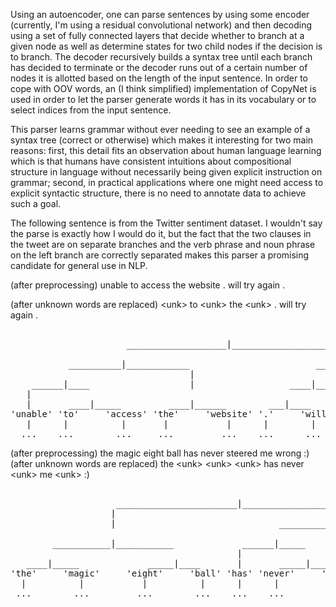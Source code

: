 Using an autoencoder, one can parse sentences by using some encoder (currently, I'm using a residual convolutional network) and then
decoding using a set of fully connected layers that decide whether to branch at a given node as well as determine states for two child nodes if the decision is to branch. The decoder recursively builds a syntax tree until each branch has decided to terminate or the decoder runs out of a certain number of nodes it is allotted based on the length of the input sentence. In order to cope with OOV words, an (I think simplified) implementation of CopyNet is used in order to let the parser generate words it has in its vocabulary or to select indices from the input sentence.

This parser learns grammar without ever needing to see an example of a syntax tree (correct or otherwise) which makes it interesting for two main reasons: first, this detail fits an observation about human language learning which is that humans have consistent intuitions about compositional structure in language without necessarily being given explicit instruction on grammar; second, in practical applications where one might need access to explicit syntactic structure, there is no need to annotate data to achieve such a goal.

The following sentence is from the Twitter sentiment dataset. I wouldn't say the parse is exactly how I would do it, but the fact that the two clauses in the tweet are on separate branches and the verb phrase and noun phrase on the left branch are correctly separated makes this parser a promising candidate for general use in NLP.

(after preprocessing) unable to access the website . will try again .

(after unknown words are replaced) \<unk> to \<unk> the \<unk> . will try again .

<pre>                                                                               
                      ___________________|______________________                    
                                                                                   
           __________|____________                        ______|____________       
                                  |                                          |     
    ______|____                   |                  ____|______             |      
   |                                                            |            |      
   |       ____|_____         ____|______        ___|____       |       _____|___   
'unable' 'to'     'access' 'the'     'website' '.'     'will' 'try' 'again'     '.'
   |      |          |       |           |      |        |      |      |         |  
  ...    ...        ...     ...         ...    ...      ...    ...    ...       ...
</pre>

(after preprocessing) the magic eight ball has never steered me wrong :)
(after unknown words are replaced) the \<unk> \<unk> \<unk> has never \<unk> me \<unk> :)

<pre>                                                                                     
                    _______________________|___________________                       
                   |                                                                 
                   |                               ____________|___________           
                                                                           |         
        ___________|___________             ______|_____                   |          
                                           |                                         
   ____|_____             _____|____       |       _____|______        ____|_____     
'the'     'magic'     'eight'     'ball' 'has' 'never'     'steered' 'me'     'wrong'
  |          |           |          |      |      |            |      |          |    
 ...        ...         ...        ...    ...    ...          ...    ...        ...  
</pre>
